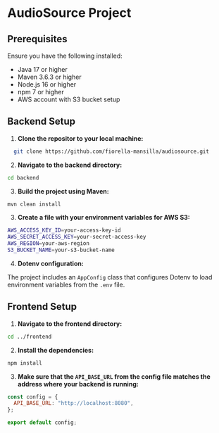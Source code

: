 # AudioSource Project

## Prerequisites

Ensure you have the following installed:

- Java 17 or higher
- Maven 3.6.3 or higher
- Node.js 16 or higher
- npm 7 or higher
- AWS account with S3 bucket setup

## Backend Setup

1. **Clone the repositor to your local machine:**

```bash
  git clone https://github.com/fiorella-mansilla/audiosource.git
```

2. **Navigate to the backend directory:**

```bash
cd backend
```

3. **Build the project using Maven:**

```bash
mvn clean install
```

3. **Create a file with your environment variables for AWS S3:**

```bash
AWS_ACCESS_KEY_ID=your-access-key-id
AWS_SECRET_ACCESS_KEY=your-secret-access-key
AWS_REGION=your-aws-region
S3_BUCKET_NAME=your-s3-bucket-name
```

4. **Dotenv configuration:**

The project includes an `AppConfig` class that configures Dotenv to load environment variables from the `.env` file.

## Frontend Setup

1. **Navigate to the frontend directory:**

```bash
cd ../frontend
```

2. **Install the dependencies:**

```bash
npm install
```

3. **Make sure that the `API_BASE_URL` from the config file matches the address where your backend is running:**

```javascript
const config = {
  API_BASE_URL: "http://localhost:8080",
};

export default config;
```
